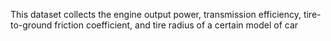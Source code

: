 This dataset collects the engine output power, transmission efficiency, tire-to-ground friction coefficient, and tire radius of a certain model of car
